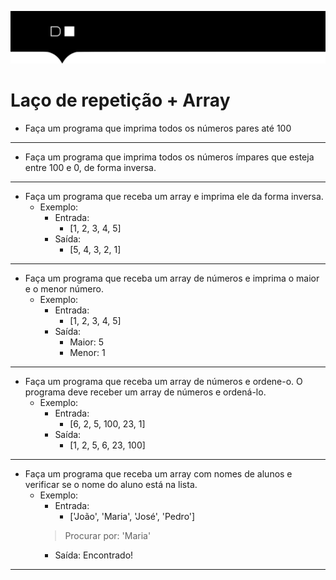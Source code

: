 ![](./digital-house-header.png)

# Laço de repetição + Array


- Faça um programa que imprima todos os números pares até 100 
----------------------------------------------------
- Faça um programa que imprima todos os números ímpares que esteja entre 100 e 0, de forma inversa. 
----------------------------------------------------
- Faça um programa que receba um array e imprima ele da forma inversa. 
    - Exemplo:
        - Entrada: 
            - [1, 2, 3, 4, 5]
        - Saída:
            - [5, 4, 3, 2, 1] 
----------------------------------------------------
- Faça um programa que receba um array de números e imprima o maior e o menor número.
    - Exemplo:
        - Entrada: 
            - [1, 2, 3, 4, 5]
        - Saída:
            - Maior: 5
            - Menor: 1    
----------------------------------------------------
- Faça um programa que receba um array de números e ordene-o. O programa deve receber um array de números e ordená-lo.
    - Exemplo:
        - Entrada: 
            - [6, 2, 5, 100, 23, 1]
        - Saída:
            - [1, 2, 5, 6, 23, 100]
----------------------------------------------------
- Faça um programa que receba um array com nomes de alunos e verificar se o nome do aluno está na lista. 
    - Exemplo:
        - Entrada: 
            - ['João', 'Maria', 'José', 'Pedro']
        > Procurar por: 'Maria'
        - Saída: Encontrado!
----------------------------------------------------